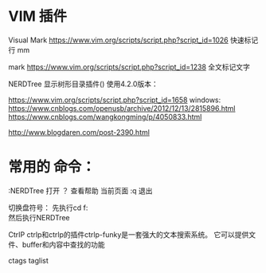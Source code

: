 # VIM 插件

Visual Mark 
https://www.vim.org/scripts/script.php?script_id=1026
快速标记行 mm


mark   https://www.vim.org/scripts/script.php?script_id=1238
全文标记文字


NERDTree 显示树形目录插件() 使用4.2.0版本：


https://www.vim.org/scripts/script.php?script_id=1658
windows: https://www.cnblogs.com/openusb/archive/2012/12/13/2815896.html
https://www.cnblogs.com/wangkongming/p/4050833.html

http://www.blogdaren.com/post-2390.html
# 常用的 命令：
:NERDTree 打开
？ 查看帮助
当前页面 :q 退出

切换盘符号：
先执行cd f:\
然后执行NERDTree




CtrIP
ctrlp和ctrlp的插件ctrlp-funky是一套强大的文本搜索系统。
它可以提供文件、buffer和内容中查找的功能


ctags taglist 
